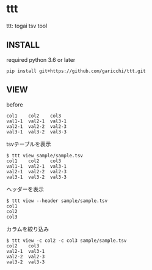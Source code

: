 # ttt
ttt: togai tsv tool

## INSTALL

required python 3.6 or later
```
pip install git+https://github.com/garicchi/ttt.git
```

## VIEW

before
```
col1	col2	col3
val1-1	val2-1	val3-1
val2-1	val2-2	val2-3
val3-1	val3-2	val3-3
```

tsvテーブルを表示
```
$ ttt view sample/sample.tsv 
col1  	col2  	col3  
val1-1	val2-1	val3-1
val2-1	val2-2	val2-3
val3-1	val3-2	val3-3
```

ヘッダーを表示

```
$ ttt view --header sample/sample.tsv 
col1  
col2  
col3  
```

カラムを絞り込み
```
$ ttt view -c col2 -c col3 sample/sample.tsv 
col2  	col3  
val2-1	val3-1
val2-2	val2-3
val3-2	val3-3
```
